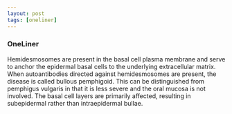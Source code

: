 ```yaml
---
layout: post
tags: [oneliner]
---
```



### OneLiner

Hemidesmosomes are present in the basal cell plasma membrane and serve to anchor the epidermal basal cells to the underlying extracellular matrix. When autoantibodies directed against hemidesmosomes are present, the disease is called bullous pemphigoid. This can be distinguished from pemphigus vulgaris in that it is less severe and the oral mucosa is not involved. The basal cell layers are primarily affected, resulting in subepidermal rather than intraepidermal bullae.
